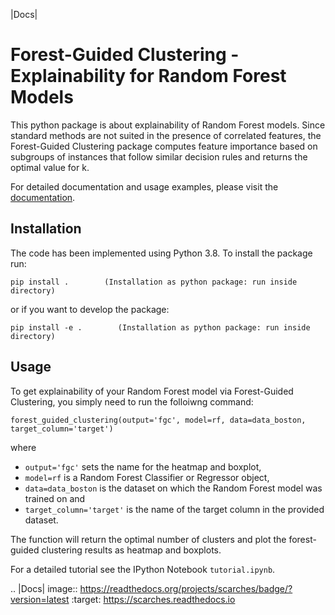 |Docs|

# Forest-Guided Clustering - Explainability for Random Forest Models

This python package is about explainability of Random Forest models. Since standard methods are not suited in the presence of correlated features, the Forest-Guided Clustering package computes feature importance based on subgroups of instances that follow similar decision rules and returns the optimal value for k.

For detailed documentation and usage examples, please visit the [documentation](https://forest-guided-clustering.readthedocs.io/en/latest/index.html).

## Installation

The code has been implemented using Python 3.8. To install the package run:

```
pip install .        (Installation as python package: run inside directory)
``` 
or if you want to develop the package:
```
pip install -e .        (Installation as python package: run inside directory)
``` 


## Usage

To get explainability of your Random Forest model via Forest-Guided Clustering, you simply need to run the folloiwng command:

```
forest_guided_clustering(output='fgc', model=rf, data=data_boston, target_column='target')
```

where 

- ```output='fgc'``` sets the name for the heatmap and boxplot,
- ```model=rf``` is a Random Forest Classifier or Regressor object, 
- ```data=data_boston``` is the dataset on which the Random Forest model was trained on and 
- ```target_column='target'``` is the name of the target column in the provided dataset. 

The function will return the optimal number of clusters and plot the forest-guided clustering results as heatmap and boxplots.

For a detailed tutorial see the IPython Notebook ```tutorial.ipynb```.


.. |Docs| image:: https://readthedocs.org/projects/scarches/badge/?version=latest
   :target: https://scarches.readthedocs.io
